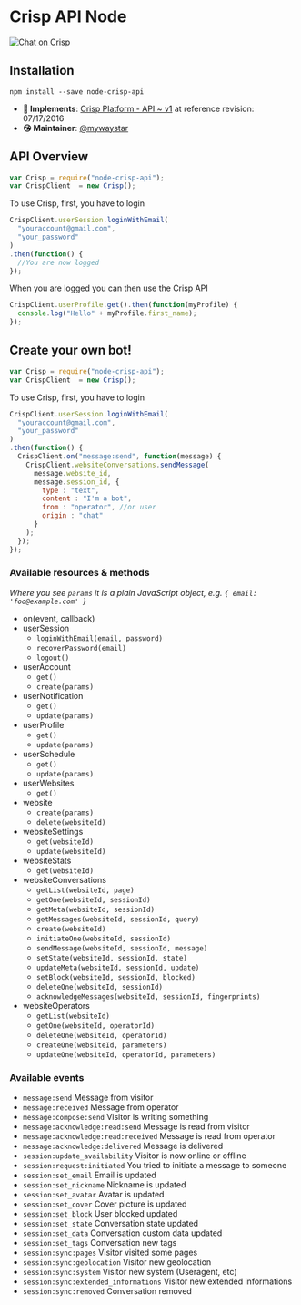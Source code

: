 # Crisp API Node

[![Chat on Crisp](https://storage.crisp.im/plugins/images/936925df-f37b-4ba8-bab0-70cd2edcb0be/badge.svg)](https://go.crisp.im/chat/embed/?website_id=-JzqEmX56venQuQw4YV8)

## Installation

`npm install --save node-crisp-api`

* **📝 Implements**: [Crisp Platform - API ~ v1](https://docs.crisp.im/api/v1/) at reference revision: 07/17/2016
* **😘 Maintainer**: [@mywaystar](https://github.com/mywaystar)


## API Overview


```js
var Crisp = require("node-crisp-api");
var CrispClient  = new Crisp();
```

To use Crisp, first, you have to login

```js
CrispClient.userSession.loginWithEmail(
  "youraccount@gmail.com",
  "your_password"
)
.then(function() {
  //You are now logged
});
```

When you are logged you can then use the Crisp API

```js
CrispClient.userProfile.get().then(function(myProfile) {
  console.log("Hello" + myProfile.first_name);
});
```

## Create your own bot!


```js
var Crisp = require("node-crisp-api");
var CrispClient  = new Crisp();
```

To use Crisp, first, you have to login

```js
CrispClient.userSession.loginWithEmail(
  "youraccount@gmail.com",
  "your_password"
)
.then(function() {
  CrispClient.on("message:send", function(message) {
    CrispClient.websiteConversations.sendMessage(
      message.website_id,
      message.session_id, {
        type : "text",
        content : "I'm a bot",
        from : "operator", //or user
        origin : "chat"
      }
    );
  });
});
```

### Available resources & methods

*Where you see `params` it is a plain JavaScript object, e.g. `{ email: 'foo@example.com' }`*

  * on(event, callback)
  * userSession
    * `loginWithEmail(email, password)`
    * `recoverPassword(email)`
    * `logout()`
  * userAccount
    * `get()`
    * `create(params)`
  * userNotification
    * `get()`
    * `update(params)`
  * userProfile
    * `get()`
    * `update(params)`
  * userSchedule
    * `get()`
    * `update(params)`
  * userWebsites
    * `get()`
  * website
    * `create(params)`
    * `delete(websiteId)`
  * websiteSettings
    * `get(websiteId)`
    * `update(websiteId)`
  * websiteStats
    * `get(websiteId)`
  * websiteConversations
    * `getList(websiteId, page)`
    * `getOne(websiteId, sessionId)`
    * `getMeta(websiteId, sessionId)`
    * `getMessages(websiteId, sessionId, query)`
    * `create(websiteId)`
    * `initiateOne(websiteId, sessionId)`
    * `sendMessage(websiteId, sessionId, message)`
    * `setState(websiteId, sessionId, state)`
    * `updateMeta(websiteId, sessionId, update)`
    * `setBlock(websiteId, sessionId, blocked)`
    * `deleteOne(websiteId, sessionId)`
    * `acknowledgeMessages(websiteId, sessionId, fingerprints)`
  * websiteOperators
    * `getList(websiteId)`
    * `getOne(websiteId, operatorId)`
    * `deleteOne(websiteId, operatorId)`
    * `createOne(websiteId, parameters)`
    * `updateOne(websiteId, operatorId, parameters)`

### Available events

  * `message:send` Message from visitor
  * `message:received` Message from operator
  * `message:compose:send` Visitor is writing something
  * `message:acknowledge:read:send` Message is read from visitor
  * `message:acknowledge:read:received` Message is read from operator
  * `message:acknowledge:delivered` Message is delivered
  * `session:update_availability` Visitor is now online or offline
  * `session:request:initiated` You tried to initiate a message to someone
  * `session:set_email` Email is updated
  * `session:set_nickname` Nickname is updated
  * `session:set_avatar` Avatar is updated
  * `session:set_cover` Cover picture is updated
  * `session:set_block` User blocked updated
  * `session:set_state` Conversation state updated
  * `session:set_data` Conversation custom data updated
  * `session:set_tags` Conversation new tags
  * `session:sync:pages` Visitor visited some pages
  * `session:sync:geolocation` Visitor new geolocation
  * `session:sync:system` Visitor new system (Useragent, etc)
  * `session:sync:extended_informations` Visitor new extended informations
  * `session:sync:removed` Conversation removed
